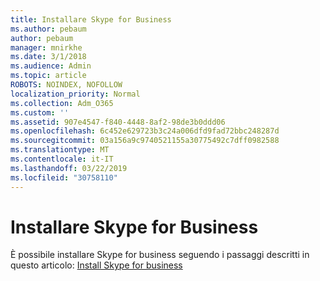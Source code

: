 ```yaml
---
title: Installare Skype for Business
ms.author: pebaum
author: pebaum
manager: mnirkhe
ms.date: 3/1/2018
ms.audience: Admin
ms.topic: article
ROBOTS: NOINDEX, NOFOLLOW
localization_priority: Normal
ms.collection: Adm_O365
ms.custom: ''
ms.assetid: 907e4547-f840-4448-8af2-98de3b0ddd06
ms.openlocfilehash: 6c452e629723b3c24a006dfd9fad72bbc248287d
ms.sourcegitcommit: 03a156a9c9740521155a30775492c7dff0982588
ms.translationtype: MT
ms.contentlocale: it-IT
ms.lasthandoff: 03/22/2019
ms.locfileid: "30758110"
---
```

# <a name="install-skype-for-business"></a>Installare Skype for Business

È possibile installare Skype for business seguendo i passaggi descritti in questo articolo: [Install Skype for business](https://support.office.com/article/Install-Skype-for-Business-8a0d4da8-9d58-44f9-9759-5c8f340cb3fb.aspx)
  

